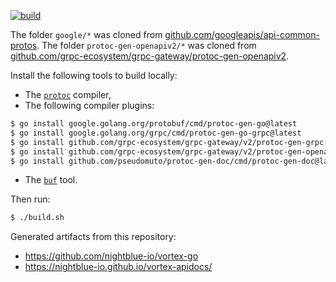 [![build](https://github.com/nightblue-io/vortex-proto/actions/workflows/main.yml/badge.svg)](https://github.com/nightblue-io/vortex-proto/actions/workflows/main.yml)

The folder `google/*` was cloned from [github.com/googleapis/api-common-protos](https://github.com/googleapis/api-common-protos). The folder `protoc-gen-openapiv2/*` was cloned from [github.com/grpc-ecosystem/grpc-gateway/protoc-gen-openapiv2](https://github.com/grpc-ecosystem/grpc-gateway).

Install the following tools to build locally:

* The [`protoc`](https://grpc.io/docs/protoc-installation/) compiler,
* The following compiler plugins:

```bash
$ go install google.golang.org/protobuf/cmd/protoc-gen-go@latest
$ go install google.golang.org/grpc/cmd/protoc-gen-go-grpc@latest
$ go install github.com/grpc-ecosystem/grpc-gateway/v2/protoc-gen-grpc-gateway@latest
$ go install github.com/grpc-ecosystem/grpc-gateway/v2/protoc-gen-openapiv2@latest
$ go install github.com/pseudomuto/protoc-gen-doc/cmd/protoc-gen-doc@latest
```

* The [`buf`](https://docs.buf.build/installation) tool.

Then run:

```bash
$ ./build.sh
```

Generated artifacts from this repository:

* https://github.com/nightblue-io/vortex-go
* https://nightblue-io.github.io/vortex-apidocs/
